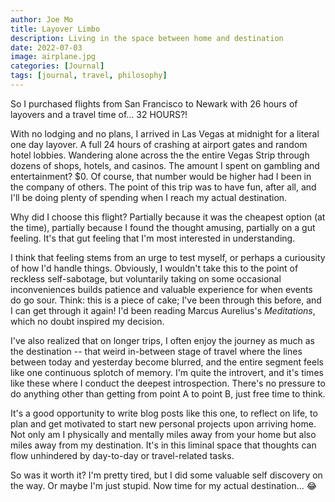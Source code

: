 ```yaml
---
author: Joe Mo
title: Layover Limbo
description: Living in the space between home and destination
date: 2022-07-03
image: airplane.jpg
categories: [Journal]
tags: [journal, travel, philosophy]
---
```


So I purchased flights from San Francisco to Newark with 26 hours of layovers
and a travel time of... 32 HOURS?!

With no lodging and no plans, I arrived in Las Vegas at midnight for a literal
one day layover. A full 24 hours of crashing at airport gates and random hotel
lobbies. Wandering alone across the the entire Vegas Strip through dozens of
shops, hotels, and casinos. The amount I spent on gambling and entertainment?
$0. Of course, that number would be higher had I been in the company of
others. The point of this trip was to have fun, after all, and I'll be doing
plenty of spending when I reach my actual destination.

Why did I choose this flight? Partially because it was the cheapest option (at
the time), partially because I found the thought amusing, partially on a gut
feeling. It's that gut feeling that I'm most interested in understanding.

I think that feeling stems from an urge to test myself, or perhaps a
curiousity of how I'd handle things. Obviously, I wouldn't take this to the
point of reckless self-sabotage, but voluntarily taking on some occasional
inconveniences builds patience and valuable experience for when events do go
sour. Think: this is a piece of cake; I've been through this before, and I can
get through it again! I'd been reading Marcus Aurelius's _Meditations_, which
no doubt inspired my decision.

I've also realized that on longer trips, I often enjoy the journey as much as
the destination -- that weird in-between stage of travel where the lines
between today and yesterday become blurred, and the entire segment feels like
one continuous splotch of memory. I'm quite the introvert, and it's times like
these where I conduct the deepest introspection. There's no pressure to do
anything other than getting from point A to point B, just free time to think.

It's a good opportunity to write blog posts like this one, to reflect on life,
to plan and get motivated to start new personal projects upon arriving home.
Not only am I physically and mentally miles away from your home but also miles
away from my destination. It's in this liminal space that thoughts can flow
unhindered by day-to-day or travel-related tasks.

So was it worth it? I'm pretty tired, but I did some valuable self discovery
on the way. Or maybe I'm just stupid. Now time for my actual destination... 😂

